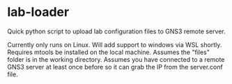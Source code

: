 # lab-loader
Quick python script to upload lab configuration files to GNS3 remote server.


Currently only runs on Linux. Will add support to windows via WSL shortly.
Requires mtools be installed on the local machine.
Assumes the "files" folder is in the working directory.
Assumes you have connected to a remote GNS3 server at least once before so it can grab the IP from the server.conf file.
